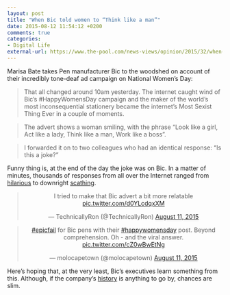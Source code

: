 ```yaml
---
layout: post
title: "When Bic told women to “Think like a man”"
date: 2015-08-12 11:54:12 +0200
comments: true
categories: 
- Digital Life
external-url: https://www.the-pool.com/news-views/opinion/2015/32/when-bic-told-women-to-think-like-a-man
---
```


Marisa Bate takes Pen manufacturer Bic to the woodshed on account of their incredibly tone-deaf ad campaign on National Women’s Day:

> That all changed around 10am yesterday. The internet caught wind of Bic’s \#HappyWomensDay campaign and the maker of the world’s most inconsequential stationery became the internet’s Most Sexist Thing Ever in a couple of moments.

> The advert shows a woman smiling, with the phrase “Look like a girl, Act like a lady, Think like a man, Work like a boss”.

> I forwarded it on to two colleagues who had an identical response: “Is this a joke?”

Funny thing is, at the end of the day the joke was on Bic. In a matter of minutes, thousands of responses from all over the Internet ranged from [hilarious](https://twitter.com/TechnicallyRon/status/631098706352316416) to downright [scathing](https://twitter.com/molocapetown/status/631045640781438976).

<center><blockquote class="twitter-tweet" lang="en"><p lang="en" dir="ltr">I tried to make that Bic advert a bit more relatable <a href="http://t.co/d0YLcdqxXM">pic.twitter.com/d0YLcdqxXM</a></p>&mdash; TechnicallyRon (@TechnicallyRon) <a href="https://twitter.com/TechnicallyRon/status/631098706352316416">August 11, 2015</a></blockquote> <script async src="//platform.twitter.com/widgets.js" charset="utf-8"></script>

<blockquote class="twitter-tweet" lang="en"><p lang="en" dir="ltr"><a href="https://twitter.com/hashtag/epicfail?src=hash">#epicfail</a> for Bic pens with their <a href="https://twitter.com/hashtag/happywomensday?src=hash">#happywomensday</a> post. &#10;&#10;Beyond comprehension. &#10;&#10;Oh - and the viral answer. <a href="http://t.co/cZ0wBwEtNg">pic.twitter.com/cZ0wBwEtNg</a></p>&mdash; molocapetown (@molocapetown) <a href="https://twitter.com/molocapetown/status/631045640781438976">August 11, 2015</a></blockquote> <script async src="//platform.twitter.com/widgets.js" charset="utf-8"></script></center>

Here’s hoping that, at the very least, Bic’s executives learn something from this. Although, if the company’s [history](http://www.forbes.com/sites/davidvinjamuri/2012/08/30/bic-for-her-what-they-were-actually-thinking-as-told-by-a-man-who-worked-on-tampons/) is anything to go by, chances are slim.